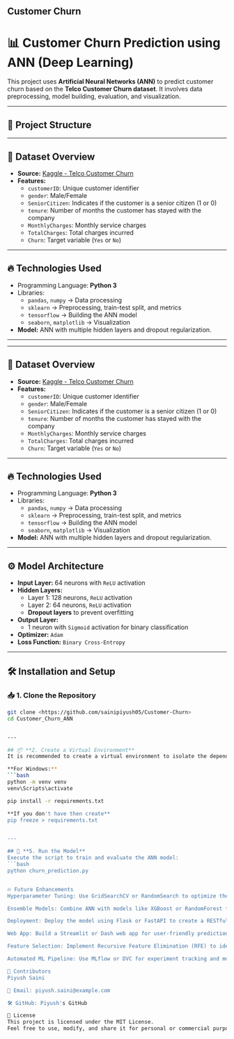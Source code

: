 ##  Customer Churn

# 📊 Customer Churn Prediction using ANN (Deep Learning)

This project uses **Artificial Neural Networks (ANN)** to predict customer churn based on the **Telco Customer Churn dataset**. It involves data preprocessing, model building, evaluation, and visualization.

---

## 🚀 **Project Structure**


---

## 📌 **Dataset Overview**
- **Source:** [Kaggle - Telco Customer Churn](https://www.kaggle.com/datasets/blastchar/telco-customer-churn)
- **Features:**
  - `customerID`: Unique customer identifier
  - `gender`: Male/Female
  - `SeniorCitizen`: Indicates if the customer is a senior citizen (1 or 0)
  - `tenure`: Number of months the customer has stayed with the company
  - `MonthlyCharges`: Monthly service charges
  - `TotalCharges`: Total charges incurred
  - `Churn`: Target variable (`Yes` or `No`)

---

## 🔥 **Technologies Used**
- Programming Language: **Python 3**
- Libraries:
  - `pandas`, `numpy` → Data processing
  - `sklearn` → Preprocessing, train-test split, and metrics
  - `tensorflow` → Building the ANN model
  - `seaborn`, `matplotlib` → Visualization
- **Model:** ANN with multiple hidden layers and dropout regularization.

---


---

## 📌 **Dataset Overview**
- **Source:** [Kaggle - Telco Customer Churn](https://www.kaggle.com/datasets/blastchar/telco-customer-churn)
- **Features:**
  - `customerID`: Unique customer identifier
  - `gender`: Male/Female
  - `SeniorCitizen`: Indicates if the customer is a senior citizen (1 or 0)
  - `tenure`: Number of months the customer has stayed with the company
  - `MonthlyCharges`: Monthly service charges
  - `TotalCharges`: Total charges incurred
  - `Churn`: Target variable (`Yes` or `No`)

---

## 🔥 **Technologies Used**
- Programming Language: **Python 3**
- Libraries:
  - `pandas`, `numpy` → Data processing
  - `sklearn` → Preprocessing, train-test split, and metrics
  - `tensorflow` → Building the ANN model
  - `seaborn`, `matplotlib` → Visualization
- **Model:** ANN with multiple hidden layers and dropout regularization.

---

## ⚙️ **Model Architecture**
- **Input Layer:** 64 neurons with `ReLU` activation  
- **Hidden Layers:**  
    - Layer 1: 128 neurons, `ReLU` activation  
    - Layer 2: 64 neurons, `ReLU` activation  
    - **Dropout layers** to prevent overfitting  
- **Output Layer:**  
    - 1 neuron with `Sigmoid` activation for binary classification  
- **Optimizer:** `Adam`  
- **Loss Function:** `Binary Cross-Entropy`

---

## 🛠️ **Installation and Setup**

### 📥 **1. Clone the Repository**
```bash
git clone <https://github.com/sainipiyush05/Customer-Churn>
cd Customer_Churn_ANN


---

## 📦 **2. Create a Virtual Environment**
It is recommended to create a virtual environment to isolate the dependencies for the project.

**For Windows:**
```bash
python -m venv venv
venv\Scripts\activate

pip install -r requirements.txt

**If you don't have then create**
pip freeze > requirements.txt


---

## 🚀 **5. Run the Model**
Execute the script to train and evaluate the ANN model:
```bash
python churn_prediction.py


🔥 Future Enhancements
Hyperparameter Tuning: Use GridSearchCV or RandomSearch to optimize the model parameters.

Ensemble Models: Combine ANN with models like XGBoost or RandomForest for improved accuracy.

Deployment: Deploy the model using Flask or FastAPI to create a RESTful API.

Web App: Build a Streamlit or Dash web app for user-friendly predictions.

Feature Selection: Implement Recursive Feature Elimination (RFE) to identify the most significant features.

Automated ML Pipeline: Use MLflow or DVC for experiment tracking and model versioning.

🙌 Contributors
Piyush Saini

📧 Email: piyush.saini@example.com

🛠️ GitHub: Piyush's GitHub

📜 License
This project is licensed under the MIT License.
Feel free to use, modify, and share it for personal or commercial purposes.